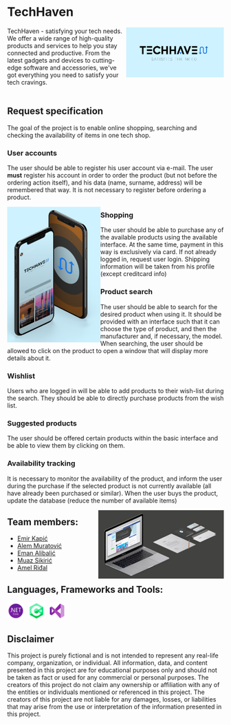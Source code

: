 # TechHaven

 <img src="https://github.com/EmirKapic/TechHaven/blob/master/Company%20Resources/TH.png" width="45%" align="right"/>

TechHaven - satisfying your tech needs. We offer a wide range of high-quality products and services to help you stay connected and productive. From the latest gadgets and devices to cutting-edge software and accessories, we've got everything you need to satisfy your tech cravings.
<br/>
<br/>
## Request specification
The goal of the project is to enable online shopping, searching and checking the availability of items in one tech shop.

### User accounts
The user should be able to register his user account via e-mail. The user **must** register his account in order to order the product (but not before the ordering action itself), and his data (name, surname, address) will be remembered that way. It is not necessary to register before ordering a product.

<img src="https://github.com/EmirKapic/TechHaven/blob/master/Company%20Resources/TH2.png" width="43%" align="left"/>


### Shopping
The user should be able to purchase any of the available products using the available interface. At the same time, payment in this way is exclusively via card. If not already logged in, request user login.
Shipping information will be taken from his profile (except creditcard info)

### Product search
The user should be able to search for the desired product when using it. It should be provided with an interface such that it can choose the type of product, and then the manufacturer and, if necessary, the model. When searching, the user should be allowed to click on the product to open a window that will display more details about it.

### Wishlist
Users who are logged in will be able to add products to their wish-list during the search. They should be able to directly purchase products from the wish list.

### Suggested products
The user should be offered certain products within the basic interface and be able to view them by clicking on them.


### Availability tracking
It is necessary to monitor the availability of the product, and inform the user during the purchase if the selected product is not currently available (all have already been purchased or similar).
When the user buys the product, update the database (reduce the number of available items)

<img src="https://github.com/EmirKapic/TechHaven/blob/master/Company%20Resources/TH3.png" width="58%" align="right"/>

## Team members:
  * [Emir Kapić](https://github.com/EmirKapic)
  * [Alem Muratović](https://github.com/amuratovic2)
  * [Eman Alibalić](https://github.com/emanmane)
  * [Muaz Sikirić](https://github.com/msikiric1)
  * [Amel Riđal](https://github.com/AM37AM37)

## Languages, Frameworks and Tools:
<img src = 'https://github.com/EmanMane/emanmane/blob/main/Github%20Welcome/icons8-.net-framework.svg' height='40'/>&nbsp;
<img src = 'https://github.com/EmanMane/emanmane/blob/main/Github%20Welcome/icons8-c-sharp-logo-2.svg' height='40'/>&nbsp;
<img src = "https://github.com/EmanMane/emanmane/blob/main/Github%20Welcome/apps/icons8-visual-studio.svg" height="40"/>




## Disclaimer
This project is purely fictional and is not intended to represent any real-life company, organization, or individual. All information, data, and content presented in this project are for educational purposes only and should not be taken as fact or used for any commercial or personal purposes. The creators of this project do not claim any ownership or affiliation with any of the entities or individuals mentioned or referenced in this project. The creators of this project are not liable for any damages, losses, or liabilities that may arise from the use or interpretation of the information presented in this project.
